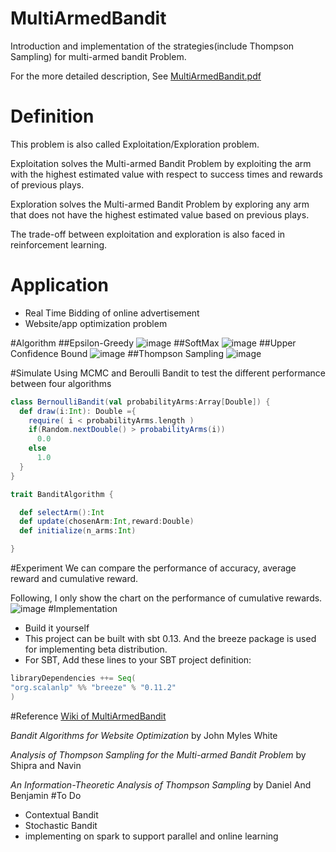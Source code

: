 # MultiArmedBandit
Introduction and implementation of the strategies(include Thompson Sampling) for multi-armed bandit Problem.

For the more detailed description, See [MultiArmedBandit.pdf](https://github.com/ReactiveCJ/MultiArmedBandit/blob/master/MultiArmedBandit.pdf)
# Definition
This problem is also called Exploitation/Exploration problem.

Exploitation solves the Multi-armed Bandit Problem by exploiting the arm with the highest estimated value with respect to success times and rewards of previous plays. 

Exploration solves the Multi-armed Bandit Problem by exploring any arm that does not have the highest estimated value based on previous plays.

The trade-off between exploitation and exploration is also faced in reinforcement learning.

# Application
* Real Time Bidding of online advertisement
* Website/app optimization problem

#Algorithm
##Epsilon-Greedy
![image](https://github.com/ReactiveCJ/MultiArmedBandit/blob/master/image/eg.png)
##SoftMax
![image](https://github.com/ReactiveCJ/MultiArmedBandit/blob/master/image/sm.png)
##Upper Confidence Bound 
![image](https://github.com/ReactiveCJ/MultiArmedBandit/blob/master/image/ucb1.png)
##Thompson Sampling
![image](https://github.com/ReactiveCJ/MultiArmedBandit/blob/master/image/tp.png)

#Simulate 
Using MCMC and Beroulli Bandit to test the different performance between four algorithms
```scala
class BernoulliBandit(val probabilityArms:Array[Double]) {
  def draw(i:Int): Double ={
    require( i < probabilityArms.length )
    if(Random.nextDouble() > probabilityArms(i))
      0.0
    else
      1.0
  }
}
```

```scala
trait BanditAlgorithm {

  def selectArm():Int
  def update(chosenArm:Int,reward:Double)
  def initialize(n_arms:Int)

}
```
#Experiment
We can compare the performance of accuracy, average reward and cumulative reward.

Following, I only show the chart on the performance of cumulative rewards.
![image](https://github.com/ReactiveCJ/MultiArmedBandit/blob/master/image/AccR.png)
#Implementation
* Build it yourself
* This project can be built with sbt 0.13. And the breeze package is used for implementing beta
distribution.
* For SBT, Add these lines to your SBT project definition:
```scala
libraryDependencies ++= Seq(
"org.scalanlp" %% "breeze" % "0.11.2"
)
```
#Reference
[Wiki of MultiArmedBandit ](https://en.wikipedia.org/wiki/Multi-armed_bandit)

*Bandit Algorithms for Website Optimization* by John Myles White

*Analysis of Thompson Sampling for the Multi-armed Bandit Problem* by Shipra and Navin

*An Information-Theoretic Analysis of Thompson Sampling* by Daniel And Benjamin
#To Do
* Contextual Bandit
* Stochastic Bandit
* implementing on spark to support parallel and online learning
